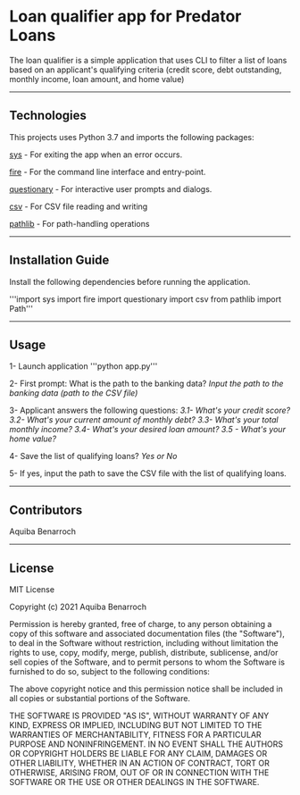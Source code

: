 # Loan qualifier app for Predator Loans

The loan qualifier is a simple application that uses CLI to filter a list of loans based on an applicant's qualifying criteria (credit score, debt outstanding, monthly income, loan amount, and home value)

---

## Technologies

This projects uses Python 3.7 and imports the following packages:

[sys](https://docs.python.org/3/library/sys.html) - For exiting the app when an error occurs.

[fire](https://github.com/google/python-fire) - For the command line interface and entry-point.

[questionary](https://pypi.org/project/questionary/) - For interactive user prompts and dialogs.

[csv](https://docs.python.org/3/library/csv.html) - For CSV file reading and writing

[pathlib](https://docs.python.org/3/library/pathlib.html) - For path-handling operations


---

## Installation Guide

Install the following dependencies before running the application.

'''import sys
import fire
import questionary
import csv
from pathlib import Path'''


---

## Usage

1- Launch application
'''python app.py'''

2- First prompt: What is the path to the banking data?
*Input the path to the banking data (path to the CSV file)*

3- Applicant answers the following questions:
*3.1- What's your credit score?
3.2- What's your current amount of monthly debt?
3.3- What's your total monthly income?
3.4- What's your desired loan amount?
3.5 - What's your home value?*

4- Save the list of qualifying loans?
*Yes or No*

5- If yes, input the path to save the CSV file with the list of qualifying loans.


---

## Contributors

Aquiba Benarroch

---

## License

MIT License

Copyright (c) 2021 Aquiba Benarroch

Permission is hereby granted, free of charge, to any person obtaining a copy
of this software and associated documentation files (the "Software"), to deal
in the Software without restriction, including without limitation the rights
to use, copy, modify, merge, publish, distribute, sublicense, and/or sell
copies of the Software, and to permit persons to whom the Software is
furnished to do so, subject to the following conditions:

The above copyright notice and this permission notice shall be included in all
copies or substantial portions of the Software.

THE SOFTWARE IS PROVIDED "AS IS", WITHOUT WARRANTY OF ANY KIND, EXPRESS OR
IMPLIED, INCLUDING BUT NOT LIMITED TO THE WARRANTIES OF MERCHANTABILITY,
FITNESS FOR A PARTICULAR PURPOSE AND NONINFRINGEMENT. IN NO EVENT SHALL THE
AUTHORS OR COPYRIGHT HOLDERS BE LIABLE FOR ANY CLAIM, DAMAGES OR OTHER
LIABILITY, WHETHER IN AN ACTION OF CONTRACT, TORT OR OTHERWISE, ARISING FROM,
OUT OF OR IN CONNECTION WITH THE SOFTWARE OR THE USE OR OTHER DEALINGS IN THE
SOFTWARE.
